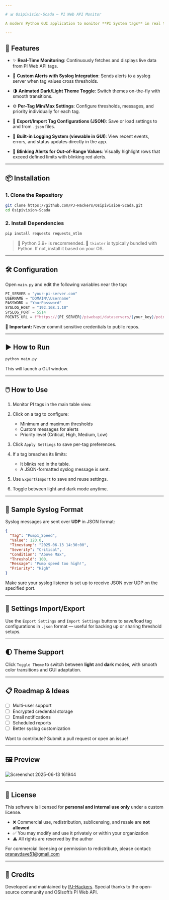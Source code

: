 ```yaml
---

# 📊 Osipivision-Scada – PI Web API Monitor

A modern Python GUI application to monitor **PI System tags** in real time using the **PI Web API**. Built with `Tkinter`, this SCADA-lite tool provides a sleek interface to track data points, define alert thresholds, and send syslog alerts when thresholds are breached.

---
```



## 🚀 Features

* ✨ **Real-Time Monitoring**:
  Continuously fetches and displays live data from PI Web API tags.

* 🔔 **Custom Alerts with Syslog Integration**:
  Sends alerts to a syslog server when tag values cross thresholds.

* 🌗 **Animated Dark/Light Theme Toggle**:
  Switch themes on-the-fly with smooth transitions.

* ⚙️ **Per-Tag Min/Max Settings**: 
  Configure thresholds, messages, and priority individually for each tag.

* 📝 **Export/Import Tag Configurations (JSON)**:
  Save or load settings to and from `.json` files.

* 🧠 **Built-in Logging System (viewable in GUI)**:
  View recent events, errors, and status updates directly in the app.

* 🧪 **Blinking Alerts for Out-of-Range Values**:
  Visually highlight rows that exceed defined limits with blinking red alerts.

---

## 📦 Installation

### 1. Clone the Repository

```bash
git clone https://github.com/PJ-Hackers/Osipivision-Scada.git
cd Osipivision-Scada
```

### 2. Install Dependencies

```bash
pip install requests requests_ntlm
```

> 🐍 Python 3.9+ is recommended.
> 🧰 `tkinter` is typically bundled with Python. If not, install it based on your OS.

---

## 🛠️ Configuration

Open `main.py` and edit the following variables near the top:

```python
PI_SERVER = "your-pi-server.com"
USERNAME = "DOMAIN\\Username"
PASSWORD = "YourPassword"
SYSLOG_HOST = "192.168.1.10"
SYSLOG_PORT = 5514
POINTS_URL = f"https://{PI_SERVER}/piwebapi/dataservers/{your_key}/points"
```

🔐 **Important:** Never commit sensitive credentials to public repos.

---

## ▶️ How to Run

```bash
python main.py
```

This will launch a GUI window.

---

## 🖱️ How to Use

1. Monitor PI tags in the main table view.
2. Click on a tag to configure:

   * Minimum and maximum thresholds
   * Custom messages for alerts
   * Priority level (Critical, High, Medium, Low)
3. Click `Apply Settings` to save per-tag preferences.
4. If a tag breaches its limits:

   * It blinks red in the table.
   * A JSON-formatted syslog message is sent.
5. Use `Export`/`Import` to save and reuse settings.
6. Toggle between light and dark mode anytime.

---

## 📨 Sample Syslog Format

Syslog messages are sent over **UDP** in JSON format:

```json
{
  "Tag": "Pump1_Speed",
  "Value": 120.0,
  "Timestamp": "2025-06-13 14:30:00",
  "Severity": "Critical",
  "Condition": "Above Max",
  "Threshold": 100,
  "Message": "Pump speed too high!",
  "Priority": "High"
}
```

Make sure your syslog listener is set up to receive JSON over UDP on the specified port.

---

## 💾 Settings Import/Export

Use the `Export Settings` and `Import Settings` buttons to save/load tag configurations in `.json` format — useful for backing up or sharing threshold setups.

---

## 🌓 Theme Support

Click `Toggle Theme` to switch between **light** and **dark** modes, with smooth color transitions and GUI adaptation.

---

## 📋 Roadmap & Ideas

* [ ] Multi-user support
* [ ] Encrypted credential storage
* [ ] Email notifications
* [ ] Scheduled reports
* [ ] Better syslog customization

Want to contribute? Submit a pull request or open an issue!

---
## 🖼️ Preview

![Screenshot 2025-06-13 161944](https://github.com/user-attachments/assets/bf39c964-69eb-46e1-89ea-35dd65dbd56d)



---

## 📄 License

This software is licensed for **personal and internal use only** under a custom license.

- ❌ Commercial use, redistribution, sublicensing, and resale are **not allowed**
- ✅ You may modify and use it privately or within your organization
- ⚠️ All rights are reserved by the author

For commercial licensing or permission to redistribute, please contact: pranavdave51@gmail.com


---

## 🙌 Credits

Developed and maintained by [PJ-Hackers](https://github.com/PJ-Hackers).
Special thanks to the open-source community and OSIsoft’s PI Web API.

